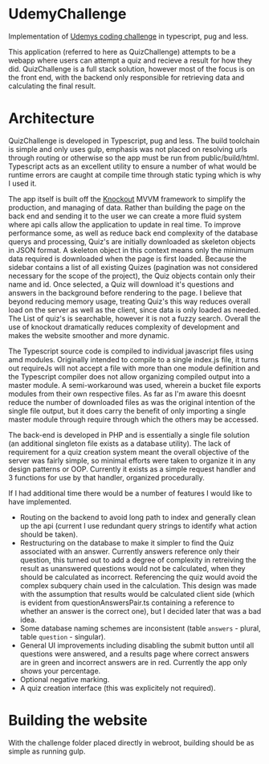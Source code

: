 # UdemyChallenge


Implementation of [Udemys coding challenge](https://github.com/udemy/coding-challenge) in typescript, pug and less.


This application (referred to here as QuizChallenge) attempts to be a webapp where users can attempt a quiz and recieve a result for how they did.
QuizChallenge is a full stack solution, however most of the focus is on the front end, with the backend only responsible for retrieving data and calculating the final result.


# Architecture


QuizChallenge is developed in Typescript, pug and less. The build toolchain is simple and only uses gulp, emphasis was not placed on resolving urls through routing or otherwise
so the app must be run from public/build/html. Typescript acts as an excellent utility to ensure a number of what would be runtime errors are caught at compile time through static typing which is why I used it. 


The app itself is built off the [Knockout](http://knockoutjs.com) MVVM framework to simplify the production, and managing of data. Rather than building the page on the back end and
sending it to the user we can create a more fluid system where api calls allow the application to update in real time. To improve performance some, as well as reduce back end complexity of the database querys and processing, Quiz's are initially downloaded as skeleton objects in JSON format. A skeleton object in this context means only the minimum data required is downloaded when the page is first loaded. Because the sidebar contains a list of all existing Quizes (pagination was not considered necessary for the scope of the project), the Quiz objects contain only their name and id. Once selected, a Quiz will download it's questions and answers in the background before rendering to the page. I believe that beyond reducing memory usage, treating Quiz's this way reduces overall load on the server as well as the client, since data is only loaded as needed. The List of quiz's is searchable, however it is not a fuzzy search. Overall the use of knockout dramatically reduces complexity of development and makes the website smoother and more dynamic.


The Typescript source code is compiled to individual javascript files using amd modules. Originally intended to compile to a single index.js file, it turns out requireJs will not accept a file with more than one module definition and the Typescript compiler does not allow organizing compiled output into a master module. A semi-workaround was used, wherein a bucket file exports modules from their own respective files. As far as I'm aware this doesnt reduce the number of downloaded files as was the original intention of the single file output, but it does carry the benefit of only importing a single master module through require through which the others may be accessed.


The back-end is developed in PHP and is essentially a single file solution (an additional singleton file exists as a database utility). The lack of requirement for a quiz creation system meant the overall objective of the server was fairly simple, so minimal efforts were taken to organize it in any design patterns or OOP. Currently it exists as a simple request handler and 3 functions for use by that handler, organized procedurally.


If I had additional time there would be a number of features I would like to have implemented.

* Routing on the backend to avoid long path to index and generally clean up the api (current I use redundant query strings to identify what action should be taken).
* Restructuring on the database to make it simpler to find the Quiz associated with an answer. Currently answers reference only their question, this turned out to add a degree of complexity in retreiving the result as unanswered questions would not be calculated, when they should be calculated as incorrect. Referencing the quiz would avoid the complex subquery chain used in the calculation. This design was made with the assumption that results would be calculated client side (which is evident from questionAnswersPair.ts containing a reference to whether an answer is the correct one), but I decided later that was a bad idea.
* Some database naming schemes are inconsistent (table `answers` - plural, table `question` - singular). 
* General UI improvements including disabling the submit button until all questions were answered, and a results page where correct answers are in green and incorrect answers are in red. Currently the app only shows your percentage.
* Optional negative marking.
* A quiz creation interface (this was explicitely not required).


# Building the website

With the challenge folder placed directly in webroot, building should be as simple as running gulp. 





